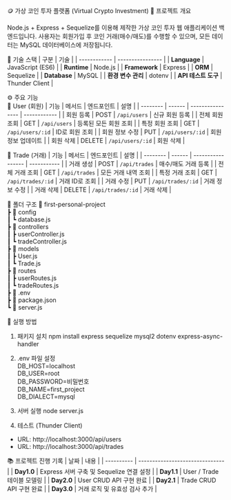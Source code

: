 🪙 가상 코인 투자 플랫폼 (Virtual Crypto Investment)
📌 프로젝트 개요

Node.js + Express + Sequelize를 이용해 제작한 가상 코인 투자 웹 애플리케이션 백엔드입니다.
사용자는 회원가입 후 코인 거래(매수/매도)를 수행할 수 있으며, 모든 데이터는 MySQL 데이터베이스에 저장됩니다.


🧱 기술 스택
| 구분           | 기술               |
| ------------ | ---------------- |
| **Language**      | JavaScript (ES6) |
| **Runtime**      | Node.js |
| **Framework**      | Express |
| **ORM**      | Sequelize        |
| **Database**   | MySQL            |
| **환경 변수 관리** | dotenv           |
| **API 테스트 도구**  | Thunder Client          |


⚙️ 주요 기능  
🧍 User (회원)
| 기능       | 메서드    | 엔드포인트            | 설명           |
| -------- | ------ | ---------------- | ------------ |
| 회원 등록    | POST   | `/api/users`     | 신규 회원 등록     |
| 전체 회원 조회 | GET    | `/api/users`     | 등록된 모든 회원 조회 |
| 특정 회원 조회 | GET    | `/api/users/:id` | ID로 회원 조회    |
| 회원 정보 수정 | PUT    | `/api/users/:id` | 회원 정보 업데이트   |
| 회원 삭제    | DELETE | `/api/users/:id` | 회원 삭제        |

💱 Trade (거래)
| 기능       | 메서드    | 엔드포인트             | 설명          |
| -------- | ------ | ----------------- | ----------- |
| 거래 생성    | POST   | `/api/trades`     | 매수/매도 거래 등록 |
| 전체 거래 조회 | GET    | `/api/trades`     | 모든 거래 내역 조회 |
| 특정 거래 조회 | GET    | `/api/trades/:id` | 거래 ID로 조회   |
| 거래 수정    | PUT    | `/api/trades/:id` | 거래 정보 수정    |
| 거래 삭제    | DELETE | `/api/trades/:id` | 거래 삭제       |

🧩 폴더 구조
📁 first-personal-project  
 ┣ 📁 config  
 ┃ ┗ database.js  
 ┣ 📁 controllers  
 ┃ ┣ userController.js  
 ┃ ┗ tradeController.js  
 ┣ 📁 models  
 ┃ ┣ User.js  
 ┃ ┗ Trade.js  
 ┣ 📁 routes  
 ┃ ┣ userRoutes.js  
 ┃ ┗ tradeRoutes.js  
 ┣ 📄 .env  
 ┣ 📄 package.json  
 ┗ 📄 server.js  

🚀 실행 방법
1. 패키지 설치
npm install express sequelize mysql2 dotenv express-async-handler

2. .env 파일 설정  
DB_HOST=localhost  
DB_USER=root  
DB_PASSWORD=비밀번호  
DB_NAME=first_project  
DB_DIALECT=mysql  

3. 서버 실행
node server.js

4. 테스트 (Thunder Client)

- URL: http://localhost:3000/api/users
- URL: http://localhost:3000/api/trades

📚 프로젝트 진행 기록
| 날짜         | 내용                              |
| ---------- | ------------------------------- |
| **Day1.0** | Express 서버 구축 및 Sequelize 연결 설정 |
| **Day1.1** | User / Trade 테이블 모델링            |
| **Day2.0** | User CRUD API 구현 완료             |
| **Day2.1** | Trade CRUD API 구현 완료            |
| **Day3.0** | 거래 로직 및 유효성 검사 추가         |
